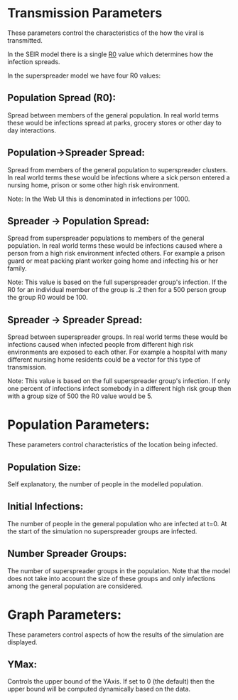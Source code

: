# Transmission Parameters

These parameters control the characteristics of the how the viral is transmitted. 

In the SEIR model there is a single [R0](https://en.wikipedia.org/wiki/Basic_reproduction_number) value which determines how the infection spreads.

In the superspreader model we have four R0 values:

## Population Spread (R0):

Spread between members of the general population. In real world terms these would be infections spread at parks, grocery stores or other day to day interactions.

## Population->Spreader Spread:

Spread from members of the general population to superspreader clusters. In real world terms these would be infections where a sick person entered a nursing home, prison or some other high risk environment.

Note: In the Web UI this is denominated in infections per 1000.

## Spreader -> Population Spread:

Spread from superspreader populations to members of the general population. In real world terms these would be infections caused where a person from a high risk environment infected others. For example a prison guard or meat packing plant worker going home and infecting his or her family.

Note: This value is based on the full superspreader group's infection. If the R0 for an individual member of the group is .2 then for a 500 person group the group R0 would be 100.

## Spreader -> Spreader Spread:

Spread between superspreader groups. In real world terms these would be infections caused when infected people from different high risk environments are exposed to each other. For example a hospital with many different nursing home residents could be a vector for this type of transmission.

Note: This value is based on the full superspreader group's infection. If only one percent of infections infect somebody in a different high risk group then with a group size of 500 the R0 value would be 5.

# Population Parameters:

These parameters control characteristics of the location being infected.

## Population Size:

Self explanatory, the number of people in the modelled population.

## Initial Infections:

The number of people in the general population who are infected at t=0. At the start of the simulation no superspreader groups are infected.

## Number Spreader Groups:

The number of superspreader groups in the population. Note that the model does not take into account the size of these groups and only infections among the general population are considered.

# Graph Parameters:

These parameters control aspects of how the results of the simulation are displayed.

## YMax:

Controls the upper bound of the YAxis. If set to 0 (the default) then the upper bound will be computed dynamically based on the data.

